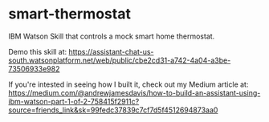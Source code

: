 # smart-thermostat
IBM Watson Skill that controls a mock smart home thermostat.

Demo this skill at:
https://assistant-chat-us-south.watsonplatform.net/web/public/cbe2cd31-a742-4a04-a3be-73506933e982

If you're intested in seeing how I built it, check out my Medium article at:
https://medium.com/@andrewjamesdavis/how-to-build-an-assistant-using-ibm-watson-part-1-of-2-758415f2911c?source=friends_link&sk=99fedc37839c7cf7d5f4512694873aa0
